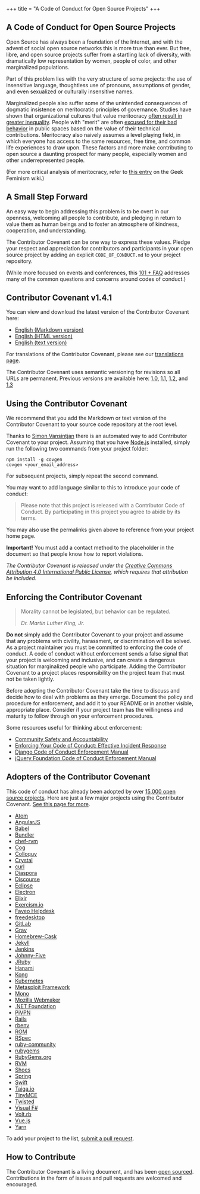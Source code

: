+++
title = "A Code of Conduct for Open Source Projects"
+++

## A Code of Conduct for Open Source Projects

Open Source has always been a foundation of the Internet, and with the advent of social open source networks this is more true than ever. 
But free, libre, and open source projects suffer from a startling lack of diversity, with dramatically low representation by women, people of color, and other marginalized populations.

Part of this problem lies with the very structure of some projects: the use of insensitive language, thoughtless use of pronouns, assumptions of gender, and even sexualized or culturally insensitive names.

Marginalized people also suffer some of the unintended consequences of dogmatic insistence on meritocratic principles of governance.
Studies have shown that organizational cultures that value meritocracy [often result in greater inequality](http://asq.sagepub.com/content/55/4/543.short).
People with "merit" are often [excused for their bad behavior](https://modelviewculture.com/pieces/the-dehumanizing-myth-of-the-meritocracy) in public spaces based on the value of their technical contributions.
Meritocracy also naively assumes a level playing field, in which everyone has access to the same resources, free time, and common life experiences to draw upon.
These factors and more make contributing to open source a daunting prospect for many people, especially women and other underrepresented people.

(For more critical analysis of meritocracy, refer to [this entry](http://geekfeminism.wikia.com/wiki/Meritocracy) on the Geek Feminism wiki.)


## A Small Step Forward

An easy way to begin addressing this problem is to be overt in our openness, welcoming all people to contribute, and pledging in return to value them as human beings and to foster an atmosphere of kindness, cooperation, and understanding.

The Contributor Covenant can be one way to express these values.
Pledge your respect and appreciation for contributors and participants in your open source project by adding an explicit `CODE_OF_CONDUCT.md` to your project repository.

(While more focused on events and conferences, this [101 + FAQ](https://www.ashedryden.com/blog/codes-of-conduct-101-faq) addresses many of the common questions and concerns around codes of conduct.)


## Contributor Covenant v1.4.1

You can view and download the latest version of the Contributor Covenant here:

- [English (Markdown version)](version/1/4/code_of_conduct.md)
- [English (HTML version)](version/1/4/)
- [English (text version)](version/1/4/code_of_conduct.txt)

For translations of the Contributor Covenant, please see our [translations page](/translations/).

The Contributor Covenant uses semantic versioning for revisions so all URLs are permanent.
Previous versions are available here: [1.0](/version/1/0/0/code-of-conduct/), [1.1](/version/1/1/0/code-of-conduct/), [1.2](/version/1/2/0/code-of-conduct/), and [1.3](/version/1/3/0/code-of-conduct/)


## Using the Contributor Covenant

We recommend that you add the Markdown or text version of the
Contributor Covenant to your source code repository at the root level.

Thanks to [Simon Vansintjan](https://github.com/simonv3/covenant-generator) there is an automated way to add Contributor Covenant to your project.
Assuming that you have [Node.js](https://nodejs.org/en/ "Node.js Homepage") installed, simply run the following two commands from your project folder:

```
npm install -g covgen
covgen <your_email_address>
```

For subsequent projects, simply repeat the second command.

You may want to add language similar to this to introduce your code of conduct:

> Please note that this project is released with a Contributor Code of
> Conduct. By participating in this project you agree to abide by its
> terms.

You may also use the permalinks given above to reference from your project home page.

<strong class="important">Important!</strong> You must add a contact method to the placeholder in the document so that people know how to report violations.

*The Contributor Covenant is released under the [Creative Commons Attribution 4.0 International Public License](https://github.com/ContributorCovenant/contributor_covenant/blob/master/LICENSE.md), which requires that attribution be included.*


## Enforcing the Contributor Covenant

> Morality cannot be legislated, but behavior can be regulated.
>
> <cite>Dr. Martin Luther King, Jr.</cite>

**Do not** simply add the Contributor Covenant to your project and assume that any problems with civility, harassment, or discrimination will be solved.
As a project maintainer you must be committed to enforcing the code of conduct.
A code of conduct without enforcement sends a false signal that your project is welcoming and inclusive, and can create a dangerous situation for marginalized people who participate.
Adding the Contributor Covenant to a project places responsibility on the project team that must not be taken lightly.

Before adopting the Contributor Covenant take the time to discuss and decide how to deal with problems as they emerge.
Document the policy and procedure for enforcement, and add it to your README or in another visible, appropriate place.
Consider if your project team has the willingness and maturity to follow through on your enforcement procedures.

Some resources useful for thinking about enforcement:

- [Community Safety and Accountability](http://safetyfirstpdx.org)
- [Enforcing Your Code of Conduct: Effective Incident Response](http://www.slideshare.net/aeschright/enforcing-your-code-of-conduct-effective-incident-response)
- [Django Code of Conduct Enforcement Manual](https://www.djangoproject.com/conduct/enforcement-manual/)
- [jQuery Foundation Code of Conduct Enforcement Manual](https://jquery.org/conduct/enforcement-manual/)


## Adopters of the Contributor Covenant

This code of conduct has already been adopted by over [15,000 open source projects](https://github.com/search?l=&q=%22This+Code+of+Conduct+is+adapted+from+the+%5BContributor+Covenant%5D%22+path%3A%22%2F%22+fork%3Afalse&ref=advsearch&type=Code).
Here are just a few major projects using the Contributor Covenant.
[See this page for more](adopters/ "Other adopters of the Contributor Covenant").

- [Atom](https://github.com/atom/atom)
- [AngularJS](https://github.com/angular/code-of-conduct)
- [Babel](https://github.com/babel/babel)
- [Bundler](https://github.com/bundler/bundler)
- [chef-rvm](https://github.com/fnichol/chef-rvm)
- [Cog](https://github.com/operable/cog)
- [Colloquy](http://colloquy.info)
- [Crystal](https://github.com/manastech/crystal)
- [curl](https://github.com/bagder/curl)
- [Diaspora](http://github.com/diaspora/diaspora)
- [Discourse](https://github.com/discourse/discourse)
- [Eclipse](https://eclipse.org)
- [Electron](https://github.com/electron/electron)
- [Elixir](https://github.com/elixir-lang/elixir)
- [Exercism.io](https://github.com/exercism/exercism.io)
- [Faveo Helpdesk](https://github.com/ladybirdweb/faveo-helpdesk)
- [freedesktop](https://www.freedesktop.org/wiki/)
- [GitLab](https://github.com/gitlabhq/gitlabhq)
- [Grav](https://github.com/getgrav/grav)
- [Homebrew-Cask](https://github.com/caskroom/homebrew-cask)
- [Jekyll](https://github.com/jekyll/jekyll)
- [Jenkins](https://jenkins-ci.org/conduct/)
- [Johnny-Five](https://github.com/rwaldron/johnny-five)
- [JRuby](https://github.com/jruby/jruby/)
- [Hanami](http://hanamirb.org/community#code-of-conduct)
- [Kong](https://github.com/mashape/kong/)
- [Kubernetes](https://github.com/kubernetes/kubernetes/)
- [Metasploit Framework](https://github.com/rapid7/metasploit-framework)
- [Mono](https://github.com/mono/mono)
- [Mozilla Webmaker](https://www.webmaker.org/)
- [.NET Foundation](http://www.dotnetfoundation.org/code-of-conduct)
- [PiVPN](https://github.com/pivpn/pivpn)
- [Rails](https://github.com/rails/rails)
- [rbenv](https://github.com/rbenv/rbenv)
- [ROM](https://github.com/rom-rb/rom)
- [RSpec](https://github.com/rspec/rspec)
- [ruby-community](https://github.com/apeiros/ruby-community)
- [rubygems](https://github.com/rubygems/rubygems)
- [RubyGems.org](https://github.com/rubygems/rubygems.org)
- [RVM](https://github.com/rvm/rvm)
- [Shoes](https://github.com/shoes/shoes4)
- [Spring](https://github.com/spring-projects)
- [Swift](https://swift.org/community/#code-of-conduct)
- [Taiga.io](https://github.com/taigaio/code-of-conduct)
- [TinyMCE](https://www.tinymce.com/docs/advanced/contributing-to-open-source/)
- [Twisted](https://github.com/twisted/twisted)
- [Visual F\#](https://github.com/Microsoft/visualfsharp)
- [Volt.rb](https://github.com/voltrb/volt)
- [Vue.js](https://github.com/vuejs/vue)
- [Yarn](https://github.com/yarnpkg/yarn)

To add your project to the list, [submit a pull request](https://github.com/CoralineAda/contributor_covenant "Contributor Covenant source code").


## How to Contribute

The Contributor Covenant is a living document, and has been [open sourced](https://github.com/CoralineAda/contributor_covenant "Contributor Covenant source code").
Contributions in the form of issues and pull requests are welcomed and encouraged.
